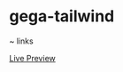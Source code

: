 # gega-tailwind



~ links

<a href="https://fuadpro.github.io/gega-tailwind/public/" target="_blank">Live Preview</a><br>
